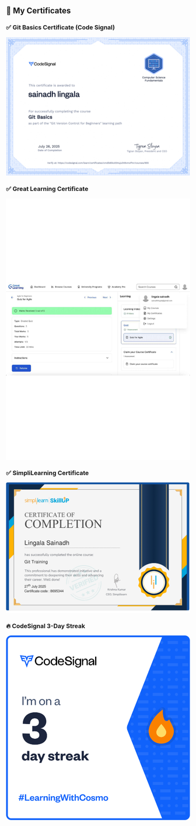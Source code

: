 ## 📜 My Certificates

### ✅ Git Basics Certificate (Code Signal)
![Git Basics](Certificates/Git%20Basics%20Certificate%20Code%20Signal_img.jpg)

### ✅ Great Learning Certificate
![Great Learning](Certificates/Great%20Learning%20Certificate%204218557_img.jpg)

### ✅ SimpliLearning Certificate
![SimpliLearning](Certificates/SimpliLearning%20Certificate%204218557_img.jpg)

### 🔥 CodeSignal 3-Day Streak
![Streak](Certificates/streak-3.png)

